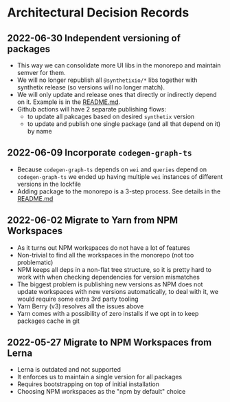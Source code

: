 # Architectural Decision Records

## 2022-06-30 Independent versioning of packages
- This way we can consolidate more UI libs in the monorepo and maintain semver for them.
- We will no longer republish all `@synthetixio/*` libs together with synthetix release (so versions will no longer match).
- We will only update and release ones that directly or indirectly depend on it. Example is in the [README.md](README.md).
- Github actions will have 2 separate publishing flows:
  - to update all pakcages based on desired `synthetix` version
  - to update and publish one single package (and all that depend on it) by name

## 2022-06-09 Incorporate `codegen-graph-ts`
- Because `codegen-graph-ts` depends on `wei` and `queries` depend on `codegen-graph-ts` we ended up having multiple `wei` instances of different versions in the lockfile
- Adding package to the monorepo is a 3-step process. See details in the [README.md](README.md)

## 2022-06-02 Migrate to Yarn from NPM Workspaces
- As it turns out NPM workspaces do not have a lot of features
- Non-trivial to find all the workspaces in the monorepo (not too problematic)
- NPM keeps all deps in a non-flat tree structure, so it is pretty hard to work with when checking dependencies for version mismatches
- The biggest problem is publishing new versions as NPM does not update workspaces with new versions automatically, to deal with it, we would require some extra 3rd party tooling
- Yarn Berry (v3) resolves all the issues above
- Yarn comes with a possibility of zero installs if we opt in to keep packages cache in git

## 2022-05-27 Migrate to NPM Workspaces from Lerna
- Lerna is outdated and not supported
- It enforces us to maintain a single version for all packages
- Requires bootstrapping on top of initial installation 
- Choosing NPM workspaces as the "npm by default" choice
